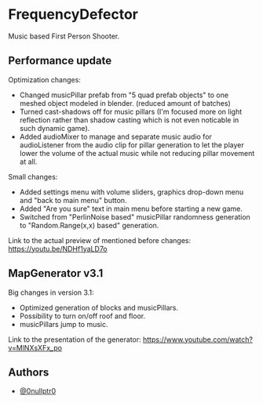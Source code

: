 
# FrequencyDefector

Music based First Person Shooter.


## Performance update

Optimization changes:
- Changed musicPillar prefab from "5 quad prefab objects" to one meshed object modeled in blender. (reduced amount of batches)
- Turned cast-shadows off for music pillars (I'm focused more on light reflection rather than shadow casting which is not even noticable in such dynamic game).
- Added audioMixer to manage and separate music audio for audioListener from the audio clip for pillar generation to let the player lower the volume of the actual music while not reducing pillar movement at all.

Small changes:
- Added settings menu with volume sliders, graphics drop-down menu and "back to main menu" button.
- Added "Are you sure" text in main menu before starting a new game.
- Switched from "PerlinNoise based" musicPillar randomness generation to "Random.Range(x,x) based" generation.

Link to the actual preview of mentioned before changes:
https://youtu.be/NDHf1yaLD7o


## MapGenerator v3.1

Big changes in version 3.1:
- Optimized generation of blocks and musicPillars.
- Possibility to turn on/off roof and floor.
- musicPillars jump to music.

Link to the presentation of the generator:
https://www.youtube.com/watch?v=MlNXsXFx_po


## Authors

- [@0nullptr0](https://github.com/0nullptr0)

